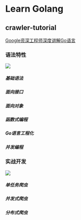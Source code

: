 # Learn Golang

## crawler-tutorial

[Google资深工程师深度讲解Go语言](https://coding.imooc.com/class/180.html)

### 语法特性

![](http://p5kmearbl.bkt.clouddn.com/LearGolang.png)

##### 基础语法

##### 面向接口

##### 面向对象

##### 函数式编程

##### Go语言工程化

##### 并发编程



### 实战开发

![](http://p5kmearbl.bkt.clouddn.com/Xnip2018-06-08_23-47-29.jpg)

##### 单任务爬虫

##### 并发式爬虫

##### 分布式爬虫
